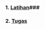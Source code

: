### 1. [Latihan](https://github.com/Afifa9/tekn-cloud-computing/blob/74657f9795b33af1c95f76b4a4523efcb69bdbcf/minggu-03/latihan.md)###
### 2. [Tugas](https://github.com/Afifa9/tekn-cloud-computing/blob/74657f9795b33af1c95f76b4a4523efcb69bdbcf/minggu-03/tugas.md) ### 
